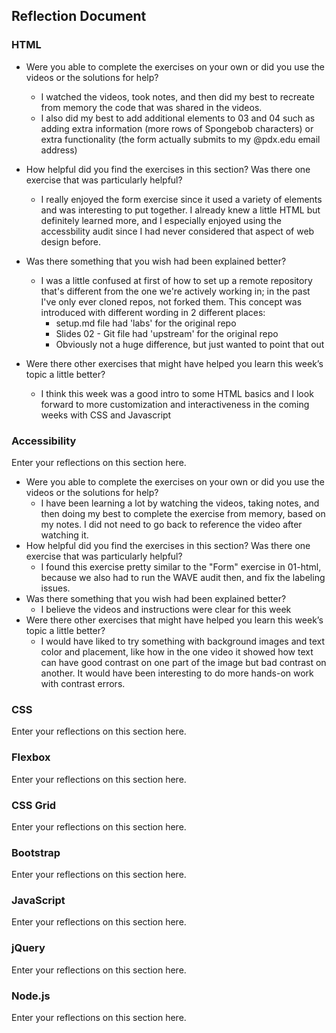 ## Reflection Document

### HTML

- Were you able to complete the exercises on your own or did you use the videos or the solutions for help?

  - I watched the videos, took notes, and then did my best to recreate from memory the code that was shared in the videos.
  - I also did my best to add additional elements to 03 and 04 such as adding extra information (more rows of Spongebob characters) or extra functionality (the form actually submits to my @pdx.edu email address)

- How helpful did you find the exercises in this section? Was there one exercise that was particularly helpful?

  - I really enjoyed the form exercise since it used a variety of elements and was interesting to put together. I already knew a little HTML but definitely learned more, and I especially enjoyed using the accessbility audit since I had never considered that aspect of web design before.

- Was there something that you wish had been explained better?

  - I was a little confused at first of how to set up a remote repository that's different from the one we're actively working in; in the past I've only ever cloned repos, not forked them. This concept was introduced with different wording in 2 different places:
    - setup.md file had 'labs' for the original repo
    - Slides 02 - Git file had 'upstream' for the original repo
    - Obviously not a huge difference, but just wanted to point that out

- Were there other exercises that might have helped you learn this week’s topic a little better?
  - I think this week was a good intro to some HTML basics and I look forward to more customization and interactiveness in the coming weeks with CSS and Javascript

### Accessibility

Enter your reflections on this section here.

- Were you able to complete the exercises on your own or did you use the videos or the solutions for help?
  - I have been learning a lot by watching the videos, taking notes, and then doing my best to complete the exercise from memory, based on my notes. I did not need to go back to reference the video after watching it.
- How helpful did you find the exercises in this section? Was there one exercise that was particularly helpful?
  - I found this exercise pretty similar to the "Form" exercise in 01-html, because we also had to run the WAVE audit then, and fix the labeling issues.
- Was there something that you wish had been explained better?
  - I believe the videos and instructions were clear for this week
- Were there other exercises that might have helped you learn this week’s topic a little better?
  - I would have liked to try something with background images and text color and placement, like how in the one video it showed how text can have good contrast on one part of the image but bad contrast on another. It would have been interesting to do more hands-on work with contrast errors.

### CSS

Enter your reflections on this section here.

### Flexbox

Enter your reflections on this section here.

### CSS Grid

Enter your reflections on this section here.

### Bootstrap

Enter your reflections on this section here.

### JavaScript

Enter your reflections on this section here.

### jQuery

Enter your reflections on this section here.

### Node.js

Enter your reflections on this section here.
